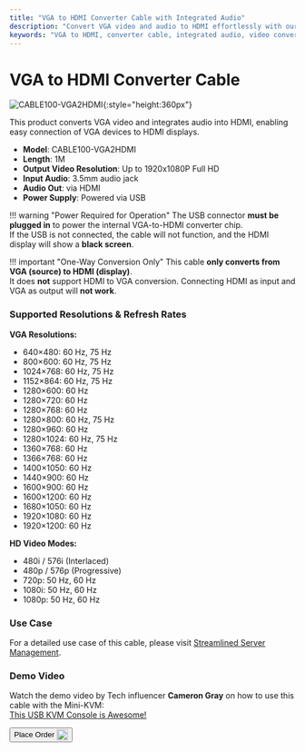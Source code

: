 ```yaml
---
title: "VGA to HDMI Converter Cable with Integrated Audio"
description: "Convert VGA video and audio to HDMI effortlessly with our converter cable, perfect for connecting older devices to modern displays."
keywords: "VGA to HDMI, converter cable, integrated audio, video conversion"
---
```


# VGA to HDMI Converter Cable

![CABLE100-VGA2HDMI](/images/product/part/CABLE100-VGA2HDMI-1.jpg){:style="height:360px"}

This product converts VGA video and integrates audio into HDMI, enabling easy connection of VGA devices to HDMI displays.

- **Model**: CABLE100-VGA2HDMI  
- **Length**: 1M  
- **Output Video Resolution**: Up to 1920x1080P Full HD  
- **Input Audio**: 3.5mm audio jack  
- **Audio Out**: via HDMI  
- **Power Supply**: Powered via USB

!!! warning "Power Required for Operation"
    The USB connector **must be plugged in** to power the internal VGA-to-HDMI converter chip.  
    If the USB is not connected, the cable will not function, and the HDMI display will show a **black screen**.

!!! important "One-Way Conversion Only"
    This cable **only converts from VGA (source) to HDMI (display)**.  
    It does **not** support HDMI to VGA conversion. Connecting HDMI as input and VGA as output will **not work**.


### Supported Resolutions & Refresh Rates

**VGA Resolutions:**
- 640×480: 60 Hz, 75 Hz  
- 800×600: 60 Hz, 75 Hz  
- 1024×768: 60 Hz, 75 Hz  
- 1152×864: 60 Hz, 75 Hz  
- 1280×600: 60 Hz  
- 1280×720: 60 Hz  
- 1280×768: 60 Hz  
- 1280×800: 60 Hz, 75 Hz  
- 1280×960: 60 Hz  
- 1280×1024: 60 Hz, 75 Hz  
- 1360×768: 60 Hz  
- 1366×768: 60 Hz  
- 1400×1050: 60 Hz  
- 1440×900: 60 Hz  
- 1600×900: 60 Hz  
- 1600×1200: 60 Hz  
- 1680×1050: 60 Hz  
- 1920×1080: 60 Hz  
- 1920×1200: 60 Hz  

**HD Video Modes:**
- 480i / 576i (Interlaced)  
- 480p / 576p (Progressive)  
- 720p: 50 Hz, 60 Hz  
- 1080i: 50 Hz, 60 Hz  
- 1080p: 50 Hz, 60 Hz  

### Use Case

For a detailed use case of this cable, please visit [Streamlined Server Management](/use-cases/#streamlined-server-management).

### Demo Video

Watch the demo video by Tech influencer **Cameron Gray** on how to use this cable with the Mini-KVM:  
[This USB KVM Console is Awesome!](https://youtu.be/xAEQpWyfY-c?si=auB5NtqHVw2C7iIK&t=1693)

<button class="md-button" onclick="window.location.href='https://shop.techxartisan.com/products/vga-to-hdmi-converter-cable'"> Place Order <img src="/images/trademark/txa.svg" alt="TxA Shop" style="vertical-align: middle; height: 20px;"></button>